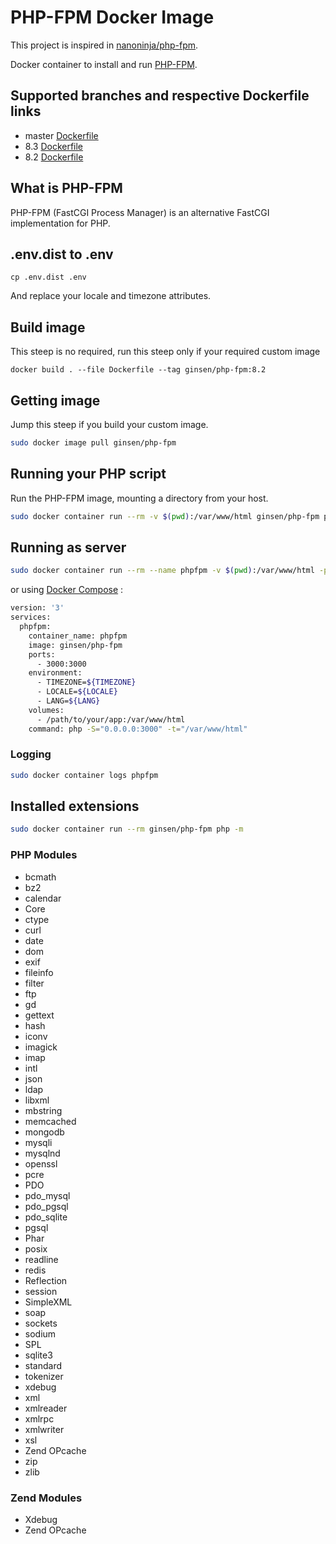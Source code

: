 # PHP-FPM Docker Image

This project is inspired in [nanoninja/php-fpm](https://github.com/nanoninja/php-fpm).

Docker container to install and run [PHP-FPM](https://php-fpm.org/).

## Supported branches and respective Dockerfile links

- master [Dockerfile](https://github.com/ginsen/php-fpm/blob/master/Dockerfile)
- 8.3 [Dockerfile](https://github.com/ginsen/php-fpm/blob/8.3/Dockerfile)
- 8.2 [Dockerfile](https://github.com/ginsen/php-fpm/blob/8.2/Dockerfile)
## What is PHP-FPM

PHP-FPM (FastCGI Process Manager) is an alternative FastCGI implementation for PHP.

## .env.dist to .env

```shell
cp .env.dist .env
```
And replace your locale and timezone attributes.

## Build image

This steep is no required, run this steep only if your required custom image 

```shell
docker build . --file Dockerfile --tag ginsen/php-fpm:8.2
```

## Getting image

Jump this steep if you build your custom image.
```sh
sudo docker image pull ginsen/php-fpm
```

## Running your PHP script

Run the PHP-FPM image, mounting a directory from your host.

```sh
sudo docker container run --rm -v $(pwd):/var/www/html ginsen/php-fpm php index.php
```

## Running as server

```sh
sudo docker container run --rm --name phpfpm -v $(pwd):/var/www/html -p 3000:3000 ginsen/php-fpm php -S="0.0.0.0:3000" -t="/var/www/html"
```

or using [Docker Compose](https://docs.docker.com/compose/) :

```sh
version: '3'
services:
  phpfpm:
    container_name: phpfpm
    image: ginsen/php-fpm
    ports:
      - 3000:3000
    environment:
      - TIMEZONE=${TIMEZONE}
      - LOCALE=${LOCALE}
      - LANG=${LANG}
    volumes:
      - /path/to/your/app:/var/www/html
    command: php -S="0.0.0.0:3000" -t="/var/www/html"
```

### Logging

```sh
sudo docker container logs phpfpm
```

## Installed extensions

```bash
sudo docker container run --rm ginsen/php-fpm php -m
```

### PHP Modules

- bcmath
- bz2
- calendar
- Core
- ctype
- curl
- date
- dom
- exif
- fileinfo
- filter
- ftp
- gd
- gettext
- hash
- iconv
- imagick
- imap
- intl
- json
- ldap
- libxml
- mbstring
- memcached
- mongodb
- mysqli
- mysqlnd
- openssl
- pcre
- PDO
- pdo_mysql
- pdo_pgsql
- pdo_sqlite
- pgsql
- Phar
- posix
- readline
- redis
- Reflection
- session
- SimpleXML
- soap
- sockets
- sodium
- SPL
- sqlite3
- standard
- tokenizer
- xdebug
- xml
- xmlreader
- xmlrpc
- xmlwriter
- xsl
- Zend OPcache
- zip
- zlib

### Zend Modules

- Xdebug
- Zend OPcache